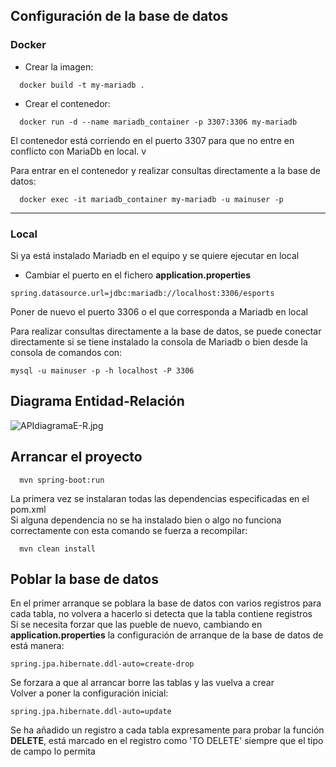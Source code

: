## Configuración de la base de datos

### Docker   
  - Crear la imagen:  
  ~~~
    docker build -t my-mariadb .  
  ~~~
  - Crear el contenedor:  
  ~~~
    docker run -d --name mariadb_container -p 3307:3306 my-mariadb 
  ~~~
El contenedor está corriendo en el puerto 3307 para que no entre en conflicto con MariaDb en local. v
  
Para entrar en el contenedor y realizar consultas directamente a la base de datos:  
  ~~~  
    docker exec -it mariadb_container my-mariadb -u mainuser -p
  ~~~
***

### Local
   Si ya está instalado Mariadb en el equipo y se quiere ejecutar en local  
  - Cambiar el puerto en el fichero **application.properties** 
~~~  
spring.datasource.url=jdbc:mariadb://localhost:3306/esports  
~~~
Poner de nuevo el puerto 3306 o el que corresponda a Mariadb en local 

Para realizar consultas directamente a la base de datos, se puede conectar directamente si se tiene instalado la consola de Mariadb o bien desde la consola de comandos con:  
~~~  
mysql -u mainuser -p -h localhost -P 3306
~~~  
  
## Diagrama Entidad-Relación  
  
![APIdiagramaE-R.jpg](..%2F..%2FOneDrive%2FEscritorio%2FAPIdiagramaE-R.jpg)  
  
## Arrancar el proyecto  

~~~  
  mvn spring-boot:run
~~~    

La primera vez se instalaran todas las dependencias especificadas en el pom.xml  
Si alguna dependencia no se ha instalado bien o algo no funciona correctamente con esta comando se fuerza a recompilar:  

~~~  
  mvn clean install
~~~ 

## Poblar la base de datos  
  
En el primer arranque se poblara la base de datos con varios registros para cada tabla, no volvera a hacerlo si detecta que la tabla contiene registros  
Si se necesita forzar que las pueble de nuevo, cambiando en **application.properties** la configuración de arranque de la base de datos de está manera:  
~~~  
spring.jpa.hibernate.ddl-auto=create-drop
~~~    
Se forzara a que al arrancar borre las tablas y las vuelva a crear  
Volver a poner la configuración inicial:
~~~  
spring.jpa.hibernate.ddl-auto=update
~~~    
  
Se ha añadido un registro a cada tabla expresamente para probar la función **DELETE**, está marcado en el registro como 'TO DELETE' siempre que el tipo de campo lo permita  
